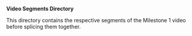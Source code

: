 **Video Segments Directory**

This directory contains the respective segments of the 
Milestone 1 video before splicing them together.